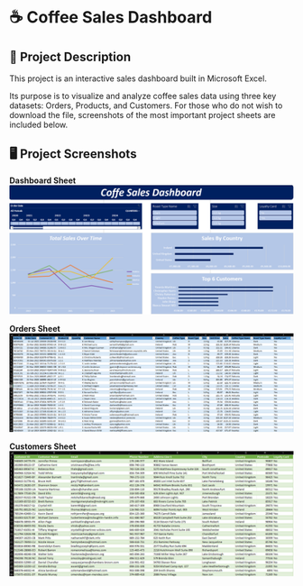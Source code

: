# ☕ Coffee Sales Dashboard

## 📌 Project Description
This project is an interactive sales dashboard built in Microsoft Excel.

Its purpose is to visualize and analyze coffee sales data using three key datasets: Orders, Products, and Customers.
For those who do not wish to download the file, screenshots of the most important project sheets are included below.

## 🖥️ Project Screenshots

**Dashboard Sheet**  
![Dashboard Screenshot](Dashboard%20Screenshot.png)

**Orders Sheet**  
![Orders Screenshot](Orders%20Screenshot.png)

**Customers Sheet**  
![Customers Screenshot](Customers%20Screenshot.png)
